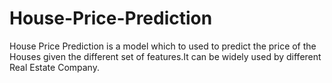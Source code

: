 # House-Price-Prediction
House Price Prediction is a model which to used to predict the price of the Houses given the different set of features.It can be widely used by different Real Estate Company.
